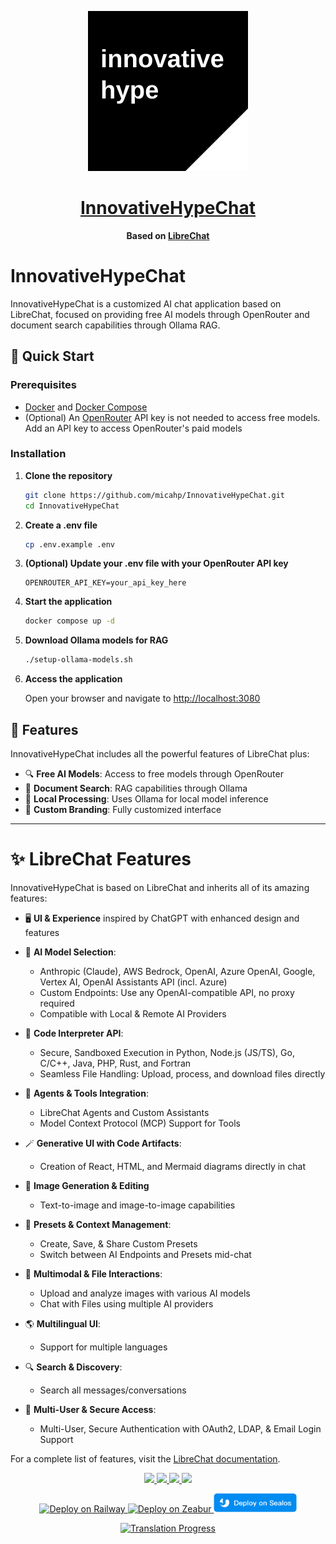 <p align="center">
  <a href="https://chat.innovativehype.com">
    <img src="client/public/assets/logo.svg" height="256">
  </a>
  <h1 align="center">
    <a href="https://chat.innovativehype.com">InnovativeHypeChat</a>
  </h1>
</p>

<p align="center">
  <strong>Based on <a href="https://librechat.ai">LibreChat</a></strong>
</p>

# InnovativeHypeChat

InnovativeHypeChat is a customized AI chat application based on LibreChat, focused on providing free AI models through OpenRouter and document search capabilities through Ollama RAG.

## 🚀 Quick Start

### Prerequisites

- [Docker](https://docs.docker.com/get-docker/) and [Docker Compose](https://docs.docker.com/compose/install/)
- (Optional) An [OpenRouter](https://openrouter.ai/) API key is not needed to access free models. Add an API key to access OpenRouter's paid models

### Installation

1. **Clone the repository**
   ```bash
   git clone https://github.com/micahp/InnovativeHypeChat.git
   cd InnovativeHypeChat
   ```

2. **Create a .env file**
   ```bash
   cp .env.example .env
   ```
   
3. **(Optional) Update your .env file with your OpenRouter API key**
   ```
   OPENROUTER_API_KEY=your_api_key_here
   ```

4. **Start the application**
   ```bash
   docker compose up -d
   ```

5. **Download Ollama models for RAG**
   ```bash
   ./setup-ollama-models.sh
   ```

6. **Access the application**
   
   Open your browser and navigate to [http://localhost:3080](http://localhost:3080)

## 🌟 Features

InnovativeHypeChat includes all the powerful features of LibreChat plus:

- 🔍 **Free AI Models**: Access to free models through OpenRouter
- 📄 **Document Search**: RAG capabilities through Ollama
- 🧠 **Local Processing**: Uses Ollama for local model inference
- 🚀 **Custom Branding**: Fully customized interface

---

# ✨ LibreChat Features

InnovativeHypeChat is based on LibreChat and inherits all of its amazing features:

- 🖥️ **UI & Experience** inspired by ChatGPT with enhanced design and features

- 🤖 **AI Model Selection**:  
  - Anthropic (Claude), AWS Bedrock, OpenAI, Azure OpenAI, Google, Vertex AI, OpenAI Assistants API (incl. Azure)
  - Custom Endpoints: Use any OpenAI-compatible API, no proxy required
  - Compatible with Local & Remote AI Providers

- 🔧 **Code Interpreter API**: 
  - Secure, Sandboxed Execution in Python, Node.js (JS/TS), Go, C/C++, Java, PHP, Rust, and Fortran
  - Seamless File Handling: Upload, process, and download files directly

- 🔦 **Agents & Tools Integration**:  
  - LibreChat Agents and Custom Assistants
  - Model Context Protocol (MCP) Support for Tools

- 🪄 **Generative UI with Code Artifacts**:  
  - Creation of React, HTML, and Mermaid diagrams directly in chat

- 🎨 **Image Generation & Editing**
  - Text-to-image and image-to-image capabilities

- 💾 **Presets & Context Management**:  
  - Create, Save, & Share Custom Presets  
  - Switch between AI Endpoints and Presets mid-chat

- 💬 **Multimodal & File Interactions**:  
  - Upload and analyze images with various AI models
  - Chat with Files using multiple AI providers

- 🌎 **Multilingual UI**:  
  - Support for multiple languages

- 🔍 **Search & Discovery**:  
  - Search all messages/conversations

- 👥 **Multi-User & Secure Access**:
  - Multi-User, Secure Authentication with OAuth2, LDAP, & Email Login Support

For a complete list of features, visit the [LibreChat documentation](https://docs.librechat.ai/).

<p align="center">
  <a href="https://discord.librechat.ai"> 
    <img
      src="https://img.shields.io/discord/1086345563026489514?label=&logo=discord&style=for-the-badge&logoWidth=20&logoColor=white&labelColor=000000&color=blueviolet">
  </a>
  <a href="https://www.youtube.com/@LibreChat"> 
    <img
      src="https://img.shields.io/badge/YOUTUBE-red.svg?style=for-the-badge&logo=youtube&logoColor=white&labelColor=000000&logoWidth=20">
  </a>
  <a href="https://docs.librechat.ai"> 
    <img
      src="https://img.shields.io/badge/DOCS-blue.svg?style=for-the-badge&logo=read-the-docs&logoColor=white&labelColor=000000&logoWidth=20">
  </a>
  <a aria-label="Sponsors" href="https://github.com/sponsors/danny-avila">
    <img
      src="https://img.shields.io/badge/SPONSORS-brightgreen.svg?style=for-the-badge&logo=github-sponsors&logoColor=white&labelColor=000000&logoWidth=20">
  </a>
</p>

<p align="center">
<a href="https://railway.app/template/b5k2mn?referralCode=HI9hWz">
  <img src="https://railway.app/button.svg" alt="Deploy on Railway" height="30">
</a>
<a href="https://zeabur.com/templates/0X2ZY8">
  <img src="https://zeabur.com/button.svg" alt="Deploy on Zeabur" height="30"/>
</a>
<a href="https://template.cloud.sealos.io/deploy?templateName=librechat">
  <img src="https://raw.githubusercontent.com/labring-actions/templates/main/Deploy-on-Sealos.svg" alt="Deploy on Sealos" height="30">
</a>
</p>

<p align="center">
  <a href="https://www.librechat.ai/docs/translation">
    <img 
      src="https://img.shields.io/badge/dynamic/json.svg?style=for-the-badge&color=2096F3&label=locize&query=%24.translatedPercentage&url=https://api.locize.app/badgedata/4cb2598b-ed4d-469c-9b04-2ed531a8cb45&suffix=%+translated" 
      alt="Translation Progress">
  </a>
</p>

